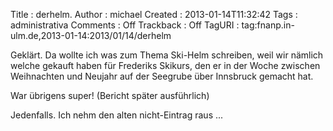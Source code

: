 Title     : derhelm.
Author    : michael
Created   : 2013-01-14T11:32:42
Tags      : administrativa
Comments  : Off
Trackback : Off
TagURI    : tag:fnanp.in-ulm.de,2013-01-14:2013/01/14/derhelm

Geklärt. Da wollte ich was zum Thema Ski-Helm schreiben, weil wir nämlich
welche gekauft haben für Frederiks Skikurs, den er in der Woche zwischen
Weihnachten und Neujahr auf der Seegrube über Innsbruck gemacht hat.

War übrigens super! (Bericht später ausführlich)

Jedenfalls. Ich nehm den alten nicht-Eintrag raus ...

